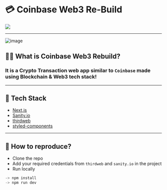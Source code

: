 # 💳 Coinbase Web3 Re-Build
<a href="https://coinbase-rebuild-web3.vercel.app/">
  <img src="https://img.shields.io/badge/Coinbase-Web3-brightgreen" />
</a>

---

![image](https://user-images.githubusercontent.com/35108041/153081118-ae4bca78-ea43-41c4-b726-939a7fb3e261.png)


## 🙋‍♂️ What is Coinbase Web3 Rebuild?
### It is a Crypto Transaction web app similar to **`Coinbase`** made using Blockchain & Web3 tech stack!

---

## 🧰 Tech Stack
* [Next.js](https://nextjs.org/)
* [Sanity.io](https://www.sanity.io/)
* [thirdweb](https://thirdweb.com/)
* [styled-components](https://styled-components.com/)

---

## 🔬 How to reproduce?
* Clone the repo
* Add your required credentials from `thirdweb` and `sanity.io` in the project
* Run locally
```js 
-> npm install 
-> npm run dev
```
